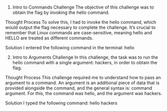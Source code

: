 1. Intro to Commands
Challenge
The objective of this challenge was to obtain the flag by invoking the hello command.

Thought Process
To solve this, I had to invoke the hello command, which would output the flag necessary to complete the challenge. It’s crucial to remember that Linux commands are case-sensitive, meaning hello and HELLO are treated as different commands.


Solution
I entered the following command in the terminal:
hello



2. Intro to Arguments
Challenge
In this challenge, the task was to run the hello command with a single argument: hackers, in order to obtain the flag.



Thought Process
This challenge required me to understand how to pass an argument to a command. An argument is an additional piece of data that is provided alongside the command, and the general syntax is: command argument. For this, the command was hello, and the argument was hackers.



Solution
I typed the following command:
hello hackers

